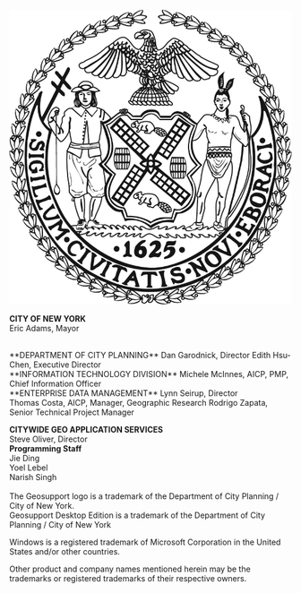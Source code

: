 
![NYCSeal >](img/nyc_seal.png "NYC Logo")

**CITY OF NEW YORK**  
Eric Adams, Mayor  

  <br>
**DEPARTMENT OF CITY PLANNING**  
Dan Garodnick, Director  
Edith Hsu-Chen, Executive Director   

  <br>
**INFORMATION TECHNOLOGY DIVISION**  
Michele McInnes, AICP, PMP, Chief Information Officer  
  <br>
**ENTERPRISE DATA MANAGEMENT**  
Lynn Seirup, Director<br>
Thomas Costa, AICP, Manager, Geographic Research  
Rodrigo Zapata, Senior Technical Project Manager  

**CITYWIDE GEO APPLICATION SERVICES**<br>
Steve Oliver, Director  
**Programming Staff**  
Jie Ding   
Yoel Lebel  
Narish Singh
  <br> <br>
The Geosupport logo is a trademark of the Department of City Planning / City of New York.  
Geosupport Desktop Edition is a trademark of the Department of City Planning / City of New York

Windows is a registered trademark of Microsoft Corporation in the United States and/or other countries.

Other product and company names mentioned herein may be the trademarks or registered trademarks of their respective owners.
